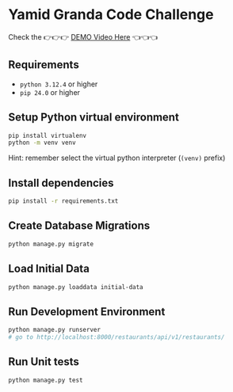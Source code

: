 # Yamid Granda Code Challenge

Check the 👉👉👉 [DEMO Video Here]() 👈👈👈

## Requirements

- `python 3.12.4` or higher
- `pip 24.0` or higher

## Setup Python virtual environment

```sh
pip install virtualenv
python -m venv venv
```

Hint: remember select the virtual python interpreter (`(venv)` prefix)

## Install dependencies

```sh
pip install -r requirements.txt
```

## Create Database Migrations

```sh
python manage.py migrate
```

## Load Initial Data

```sh
python manage.py loaddata initial-data
```

## Run Development Environment

```sh
python manage.py runserver
# go to http://localhost:8000/restaurants/api/v1/restaurants/
```

## Run Unit tests

```sh
python manage.py test
```
